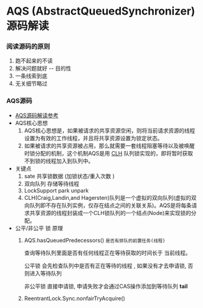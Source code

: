 AQS (AbstractQueuedSynchronizer) 源码解读
===
### 阅读源码的原则
1. 跑不起来的不读
1. 解决问题就好 -- 目的性
1. 一条线索到底
1. 无关细节略过
### AQS源码
* [AQS源码解读参考](https://pdai.tech/md/java/thread/java-thread-x-lock-AbstractQueuedSynchronizer.html)
* AQS核心思想
  1. AQS核心思想是，如果被请求的共享资源空闲，则将当前请求资源的线程设置为有效的工作线程，并且将共享资源设置为锁定状态。
  1. 如果被请求的共享资源被占用，那么就需要一套线程阻塞等待以及被唤醒时锁分配的机制，这个机制AQS是用 <u>CLH</u> 队列锁实现的，即将暂时获取不到锁的线程加入到队列中。
* 关键点
  1. sate 共享锁数据 (加锁状态/重入次数 )
  1. 双向队列 存储等待线程
  1. LockSupport park unpark
  1. CLH(Craig,Landin,and Hagersten)队列是一个虚拟的双向队列(虚拟的双向队列即不存在队列实例，仅存在结点之间的关联关系)。AQS是将每条请求共享资源的线程封装成一个CLH锁队列的一个结点(Node)来实现锁的分配。
* 公平/非公平 锁 原理
  1. AQS.hasQueuedPredecessors() `是否有排队的前置任务(线程)`

      查询等待队列里面是否有任何线程正在等待获取的时间长于 当前线程。

      公平锁 会先检查队列中是否有正在等待的线程 , 如果没有才去申请锁, 否则进入等待队列

      非公平锁 直接申请锁, 申请失败才会通过CAS操作添加到等待队列 **tail**
  1. ReentrantLock.Sync.nonfairTryAcquire()    